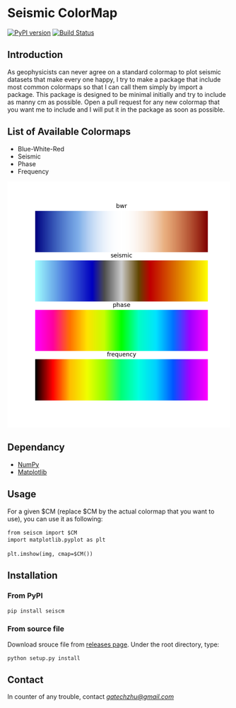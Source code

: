 # Seismic ColorMap

[![PyPI version](https://badge.fury.io/py/SeisCM.svg)](https://badge.fury.io/py/SeisCM)
[![Build Status](https://travis-ci.org/gatechzhu/SeisCM.svg?branch=master)](https://travis-ci.org/gatechzhu/SeisCM)

## Introduction
As geophysicists can never agree on a standard colormap to plot seismic datasets that make every one happy, I try to make a package that include most common colormaps so that I can call them simply by import a package. 
This package is designed to be minimal initially and try to include as manny cm as possible. 
Open a pull request for any new colormap that you want me to include and I will put it in the package as soon as possible.
 
## List of Available Colormaps
- Blue-White-Red 
- Seismic
- Phase
- Frequency
 
 
![Colormap Demo](/fig/colormaps.png?raw=true "Colormaps")
 

## Dependancy
- [NumPy](http://www.numpy.org/)
- [Matplotlib](http://matplotlib.org/)

## Usage
For a given $CM (replace $CM by the actual colormap that you want to use), you can use it as following:
```
from seiscm import $CM 
import matplotlib.pyplot as plt

plt.imshow(img, cmap=$CM())

```
 
## Installation

### From PyPI
```
pip install seiscm
```

### From source file
Download srouce file from [releases page](https://github.com/gatechzhu/SeisCM/releases). Under the root directory, type:

```
python setup.py install
```


## Contact

In counter of any trouble, contact *gatechzhu@gmail.com*
